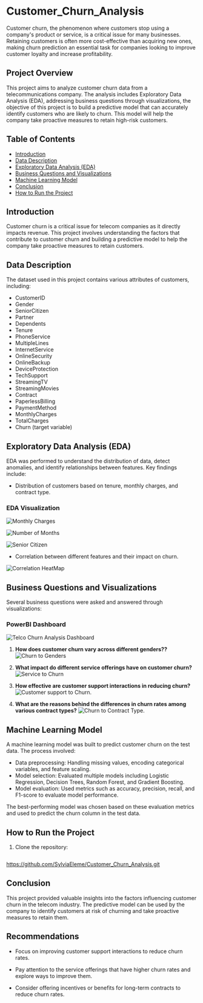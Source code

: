 # Customer_Churn_Analysis

Customer churn, the phenomenon where customers stop using a company's product or service, is a critical issue for many businesses. Retaining customers is often more cost-effective than acquiring new ones, making churn prediction an essential task for companies looking to improve customer loyalty and increase profitability.



## Project Overview

This project aims to analyze customer churn data from a telecommunications company. The analysis includes Exploratory Data Analysis (EDA), addressing business questions through visualizations, the objective of this project is to build a predictive model that can accurately identify customers who are likely to churn. This model will help the company take proactive measures to retain high-risk customers.

## Table of Contents

- [Introduction](#introduction)
- [Data Description](#data-description)
- [Exploratory Data Analysis (EDA)](#exploratory-data-analysis-eda)
- [Business Questions and Visualizations](#business-questions-and-visualizations)
- [Machine Learning Model](#machine-learning-model)
- [Conclusion](#conclusion)
- [How to Run the Project](#how-to-run-the-project)

## Introduction

Customer churn is a critical issue for telecom companies as it directly impacts revenue. This project involves understanding the factors that contribute to customer churn and building a predictive model to help the company take proactive measures to retain customers.

## Data Description

The dataset used in this project contains various attributes of customers, including:

- CustomerID
- Gender
- SeniorCitizen
- Partner
- Dependents
- Tenure
- PhoneService
- MultipleLines
- InternetService
- OnlineSecurity
- OnlineBackup
- DeviceProtection
- TechSupport
- StreamingTV
- StreamingMovies
- Contract
- PaperlessBilling
- PaymentMethod
- MonthlyCharges
- TotalCharges
- Churn (target variable)

## Exploratory Data Analysis (EDA)

EDA was performed to understand the distribution of data, detect anomalies, and identify relationships between features. Key findings include:

- Distribution of customers based on tenure, monthly charges, and contract type.
### EDA Visualization
![Monthly Charges](Visuals\EDA-monthlyCharges.png)

![Number of Months](Visuals\EDA-tenure.png)

![Senior Citizen](Visuals\EDA-senior.png)

- Correlation between different features and their impact on churn.

![Correlation HeatMap](Visuals\EDA-correlation.png)

## Business Questions and Visualizations

Several business questions were asked and answered through visualizations:

### PowerBI Dashboard 
![Telco Churn Analysis Dashboard](Visuals\Dashboard.png)

1. **How does customer churn vary across different genders??**
   ![Churn to Genders](Visuals\Churn_to_Genders.png)
   
2. **What impact do different service offerings have on customer churn?**
   ![Service to Churn](Visuals\Service_to_Churn.png)
   
3. **How effective are customer support interactions in reducing churn?**
   ![Customer support to Churn](Visuals\Customer_support_to_Churn.png).

4. **What are the reasons behind the differences in churn rates among various contract types?**
   ![Churn to Contract Type](Visuals\Churn_to_Contract_Type.png).
## Machine Learning Model

A machine learning model was built to predict customer churn on the test data. The process involved:

- Data preprocessing: Handling missing values, encoding categorical variables, and feature scaling.
- Model selection: Evaluated multiple models including Logistic Regression, Decision Trees, Random Forest, and Gradient Boosting.
- Model evaluation: Used metrics such as accuracy, precision, recall, and F1-score to evaluate model performance.

The best-performing model was chosen based on these evaluation metrics and used to predict the churn column in the test data.

## How to Run the Project

1. Clone the repository:
   ```bash
   
https://github.com/SylviaEleme/Customer_Churn_Analysis.git


 



## Conclusion

This project provided valuable insights into the factors influencing customer churn in the telecom industry. The predictive model can be used by the company to identify customers at risk of churning and take proactive measures to retain them.

## Recommendations

- Focus on improving customer support interactions to reduce churn rates.

- Pay attention to the service offerings that have higher churn rates and explore ways to improve them.

- Consider offering incentives or benefits for long-term contracts to reduce churn rates.




 
